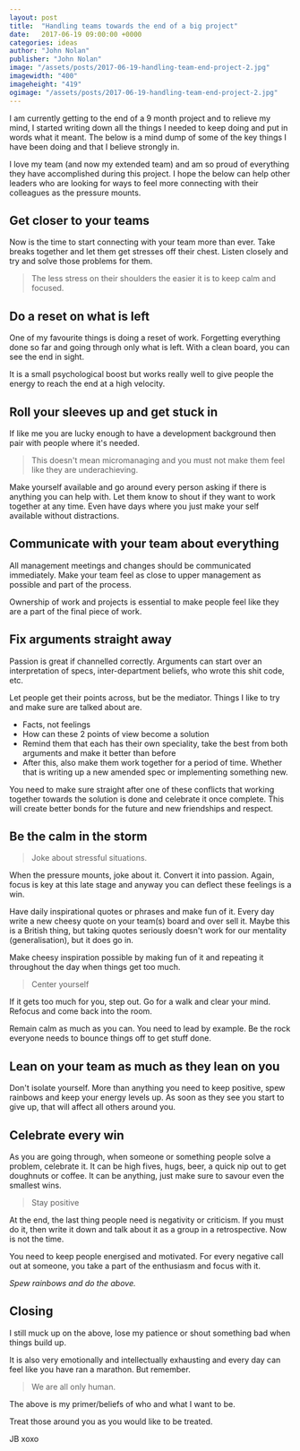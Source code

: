 ```yaml
---
layout: post
title:  "Handling teams towards the end of a big project"
date:   2017-06-19 09:00:00 +0000
categories: ideas
author: "John Nolan"
publisher: "John Nolan"
image: "/assets/posts/2017-06-19-handling-team-end-project-2.jpg"
imagewidth: "400"
imageheight: "419"
ogimage: "/assets/posts/2017-06-19-handling-team-end-project-2.jpg"
---
```


I am currently getting to the end of a 9 month project and to relieve
 my mind, I started writing down all the things I needed to keep doing
and put in words what it meant. The below is a mind dump of some of the
key things I have been doing and that I believe strongly in.

I love my team (and now my extended team) and am so proud of everything they
have accomplished during this project. I hope the below can help other
leaders who are looking for ways to feel more connecting with their
colleagues as the pressure mounts.

## Get closer to your teams
Now is the time to start connecting with your team more than ever. Take breaks together and let them get stresses off
their chest. Listen closely and try and solve those problems for them.

> The less stress on their shoulders the easier it is to keep calm and focused.

## Do a reset on what is left
One of my favourite things is doing a reset of work. Forgetting everything done so far and going through only what is
left. With a clean board, you can see the end in sight.

It is a small psychological boost but works really well to give people the energy to reach the end at a high velocity.

## Roll your sleeves up and get stuck in
If like me you are lucky enough to have a development background then pair with people where it's needed.

> This doesn't mean micromanaging and you must not make them feel like they are underachieving.

Make yourself available and go around every person asking if there is anything you can help with.
Let them know to shout if they want to work together at any time. Even have days where you
just make your self available without distractions.

## Communicate with your team about everything
All management meetings and changes should be communicated immediately. Make your team feel as close to upper
management as possible and part of the process.

Ownership of work and projects is essential to make people feel like they are a part of the final piece of work.

## Fix arguments straight away
Passion is great if channelled correctly. Arguments can start over an interpretation of specs, inter-department
 beliefs, who wrote this shit code, etc.

Let people get their points across, but be the mediator. Things I like to try and make sure are talked about are.

* Facts, not feelings
* How can these 2 points of view become a solution
* Remind them that each has their own speciality, take the best from both arguments and make it better than before
* After this, also make them work together for a period of time. Whether that is writing up a new amended spec or implementing
something new.

You need to make sure straight after one of these conflicts that working together towards the solution is done and
celebrate it once complete. This will create better bonds for the future and new friendships and respect.

## Be the calm in the storm

> Joke about stressful situations.

When the pressure mounts, joke about it. Convert it into passion. Again, focus is key at this late stage and anyway
you can deflect these feelings is a win.

Have daily inspirational quotes or phrases and make fun of it. Every day write a new cheesy quote on your team(s) board and over
sell it. Maybe this is a British thing, but taking quotes seriously doesn't work for our mentality (generalisation), but it does go in.

Make cheesy inspiration possible by making fun of it and repeating it throughout the day when things get too much.

> Center yourself

If it gets too much for you, step out. Go for a walk and clear your mind. Refocus and come back into the room.

Remain calm as much as you can. You need to lead by example. Be the rock everyone needs to bounce things off to get
stuff done.

## Lean on your team as much as they lean on you
Don't isolate yourself. More than anything you need to keep positive, spew rainbows and keep your energy levels up.
As soon as they see you start to give up, that will affect all others around you.

## Celebrate every win
As you are going through, when someone or something people solve a problem, celebrate it. It can be high fives, hugs,
beer, a quick nip out to get doughnuts or coffee. It can be anything, just make sure to savour even the smallest wins.

> Stay positive

At the end, the last thing people need is negativity or criticism. If you must do it, then write it down and talk about
it as a group in a retrospective. Now is not the time.

You need to keep people energised and motivated. For every negative call out at someone, you take a part of the
 enthusiasm and focus with it.

*Spew rainbows and do the above.*

## Closing

I still muck up on the above, lose my patience or shout something bad when things build up.

It is also very emotionally and intellectually exhausting and every day can
 feel like you have ran a marathon. But remember.

> We are all only human.

The above is my primer/beliefs of who and what I want to be.

Treat those around you as you would like to be treated.

JB xoxo
